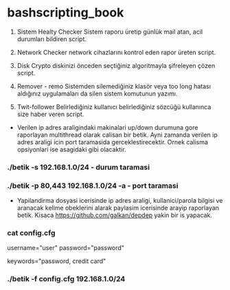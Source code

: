 # bashscripting_book

1) Sistem Healty Checker
Sistem raporu üretip günlük mail atan, acil durumları bildiren script.

2) Network Checker
network cihazlarını kontrol eden rapor üreten script.

3) Disk Crypto
diskinizi önceden seçtiğiniz algoritmayla şifreleyen çözen script.

4) Remover - remo
Sistemden silemediğiniz klasör veya too long hatası aldığınız uygulamaları da silen sistem komutunun yazımı.

5) Twit-follower
Belirlediğiniz kullanıcı belirlediğiniz sözcüğü kullanınca size haber veren script.

- Verilen ip adres araligindaki makinalari up/down durumuna gore raporlayan multithread olarak calisan bir betik. Ayni zamanda verilen ip adres araligi icin port taramasida gerceklestirecektir. Ornek calisma opsiyonlari ise asagidaki gibi olacaktir.

 ### ./betik -s 192.168.1.0/24 - durum taramasi
 ### ./betik -p 80,443 192.168.1.0/24 -a - port taramasi

- Yapilandirma dosyasi icerisinde ip adres araligi, kullanici/parola bilgisi ve aranacak kelime obeklerini alarak paylasim icerisinde arayip raporlayan betik. Kisaca https://github.com/galkan/depdep yakin bir is yapacak.

### cat config.cfg
username="user"
password="password"

keywords="password, credit card"

### ./betik -f config.cfg 192.168.1.0/24


